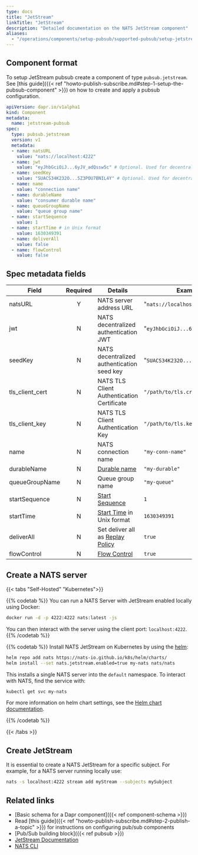 ```yaml
---
type: docs
title: "JetStream"
linkTitle: "JetStream"
description: "Detailed documentation on the NATS JetStream component"
aliases:
  - "/operations/components/setup-pubsub/supported-pubsub/setup-jetstream/"
---
```


## Component format
To setup JetStream pubsub create a component of type `pubsub.jetstream`. See
[this guide]({{< ref
"howto-publish-subscribe.md#step-1-setup-the-pubsub-component" >}}) on how to
create and apply a pubsub configuration.

```yaml
apiVersion: dapr.io/v1alpha1
kind: Component
metadata:
  name: jetstream-pubsub
spec:
  type: pubsub.jetstream
  version: v1
  metadata:
  - name: natsURL
    value: "nats://localhost:4222"
  - name: jwt
    value: "eyJhbGciOiJ...6yJV_adQssw5c" # Optional. Used for decentralized JWT authentication
  - name: seedKey
    value: "SUACS34K232O...5Z3POU7BNIL4Y" # Optional. Used for decentralized JWT authentication
  - name: name
    value: "connection name"
  - name: durableName
    value: "consumer durable name"
  - name: queueGroupName
    value: "queue group name"
  - name: startSequence
    value: 1
  - name: startTime # in Unix format
    value: 1630349391
  - name: deliverAll
    value: false
  - name: flowControl
    value: false
```

## Spec metadata fields

| Field           | Required | Details                                    | Example                          |
| --------------- | :------: | ------------------------------------------ | -------------------------------- |
| natsURL         |    Y     | NATS server address URL                    | "`nats://localhost:4222`"        |
| jwt             |    N     | NATS decentralized authentication JWT      | "`eyJhbGciOiJ...6yJV_adQssw5c`"  |
| seedKey         |    N     | NATS decentralized authentication seed key | "`SUACS34K232O...5Z3POU7BNIL4Y`" |
| tls_client_cert |    N     | NATS TLS Client Authentication Certificate | `"/path/to/tls.crt"`             |
| tls_client_key  |    N     | NATS TLS Client Authentication Key         | `"/path/to/tls.key"`             |
| name            |    N     | NATS connection name                       | `"my-conn-name"`                 |
| durableName     |    N     | [Durable name]                             | `"my-durable"`                   |
| queueGroupName  |    N     | Queue group name                           | `"my-queue"`                     |
| startSequence   |    N     | [Start Sequence]                           | `1`                              |
| startTime       |    N     | [Start Time] in Unix format                | `1630349391`                     |
| deliverAll      |    N     | Set deliver all as [Replay Policy]         | `true`                           |
| flowControl     |    N     | [Flow Control]                             | `true`                           |

## Create a NATS server

{{< tabs "Self-Hosted" "Kubernetes">}}

{{% codetab %}}
You can run a NATS Server with JetStream enabled locally using Docker:

```bash
docker run -d -p 4222:4222 nats:latest -js
```

You can then interact with the server using the client port: `localhost:4222`.
{{% /codetab %}}

{{% codetab %}}
Install NATS JetStream on Kubernetes by using the [helm](https://github.com/nats-io/k8s/tree/main/helm/charts/nats#jetstream):

```bash
helm repo add nats https://nats-io.github.io/k8s/helm/charts/
helm install --set nats.jetstream.enabled=true my-nats nats/nats
```

This installs a single NATS server into the `default` namespace. To interact with NATS, find the service with:

```bash
kubectl get svc my-nats
```

For more information on helm chart settings, see the [Helm chart documentation](https://helm.sh/docs/helm/helm_install/).

{{% /codetab %}}

{{< /tabs >}}

## Create JetStream

It is essential to create a NATS JetStream for a specific subject. For example, for a NATS server running locally use:

```bash
nats -s localhost:4222 stream add myStream --subjects mySubject
```

## Related links
- [Basic schema for a Dapr component]({{< ref component-schema >}})
- Read [this guide]({{< ref "howto-publish-subscribe.md#step-2-publish-a-topic" >}}) for instructions on configuring pub/sub components
- [Pub/Sub building block]({{< ref pubsub >}})
- [JetStream Documentation](https://docs.nats.io/nats-concepts/jetstream)
- [NATS CLI](https://github.com/nats-io/natscli)


[Durable Name]: https://docs.nats.io/jetstream/concepts/consumers#durable-name
[Start Sequence]: https://docs.nats.io/jetstream/concepts/consumers#deliverbystartsequence
[Start Time]: https://docs.nats.io/jetstream/concepts/consumers#deliverbystarttime
[Replay Policy]: https://docs.nats.io/jetstream/concepts/consumers#replaypolicy
[Flow Control]: https://docs.nats.io/jetstream/concepts/consumers#flowcontrol
[Decentralized JWT Authentication/Authorization]: https://docs.nats.io/running-a-nats-service/configuration/securing_nats/auth_intro/jwt
